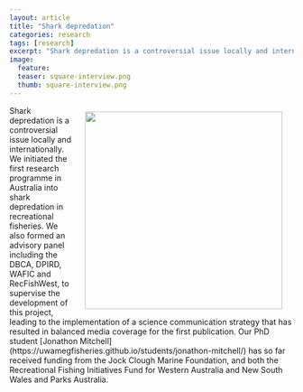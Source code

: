 ```yaml
---
layout: article
title: "Shark depredation"
categories: research
tags: [research]
excerpt: "Shark depredation is a controversial issue locally and internationally. We initiated the first research programme in Australia into shark depredation in recreational fisheries."
image:
  feature: 
  teaser: square-interview.png
  thumb: square-interview.png
---
```

<img src='/images/square-interview.png' align='right' width="350" hspace="20" vspace="10">
Shark depredation is a controversial issue locally and internationally. We initiated the first research programme in Australia into shark depredation in recreational fisheries. We also formed an advisory panel including the DBCA, DPIRD, WAFIC and RecFishWest, to supervise the development of this project, leading to the implementation of a science communication strategy that has resulted in balanced media coverage for the first publication. Our PhD student [Jonathon Mitchell](https://uwamegfisheries.github.io/students/jonathon-mitchell/) has so far received funding from the Jock Clough Marine Foundation, and both the Recreational Fishing Initiatives Fund for Western Australia and New South Wales and Parks Australia.

